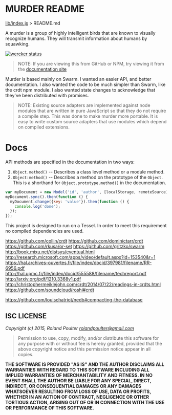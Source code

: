 # MURDER README
[lib/index.js](index.html) > README.md

A murder is a group of highly intelligent birds that are known to visually recognize humans. They will transmit information about humans by squawking.

[![wercker status](https://app.wercker.com/status/b41e1151f67e8c92d1ddf75ac2ea3ec9/m "wercker status")](https://app.wercker.com/project/bykey/b41e1151f67e8c92d1ddf75ac2ea3ec9)

>  NOTE: If you are viewing this from GitHub or NPM, try viewing it from the
>  [documentation site](rolandpoulter.github.io/murder/README.html)

Murder is based mainly on Swarm. I wanted an easier API, and better documentation. I also wanted the code to be much simpler than Swarm, like the crdt npm module. I also wanted state changes to acknowledge that they've been distributed with promises.

>  NOTE: Existing source adapters are implemented against node modules that
>  are written in pure JavaScript so that they do not require a compile step.
>  This was done to make murder more portable. It is easy to write custom
>  source adapters that use modules which depend on compiled extensions.

# Docs

API methods are specified in the documentation in two ways:
1. `Object.method()` -- Describes a class level method or a module method.
2. `Object:method()` -- Describes a method on the prototype of the `Object`. This is a shorthand for `Object.prototype.method()` in the documentation.

```javascript
var myDocument = new Model('id', 'author', [localStorage, remoteSource]);
myDocument.sync().then(function () {
  myDocument.change({key: 'value'}).then(function () {
    console.log('done');
  });
});
```

This project is designed to run on a Tessel. In order to meet this requirement no compiled dependencies are used.

https://github.com/collin/crdt
https://github.com/dominictarr/crdt
https://github.com/rkusa/or-set
https://github.com/gritzko/swarm
http://book.mixu.net/distsys/eventual.html
http://research.microsoft.com/apps/video/default.aspx?id=153540&r=1
https://hal.archives-ouvertes.fr/file/index/docid/397981/filename/RR-6956.pdf
http://hal.upmc.fr/file/index/docid/555588/filename/techreport.pdf
http://arxiv.org/pdf/1210.3368v1.pdf
http://christophermeiklejohn.com/crdt/2014/07/22/readings-in-crdts.html
https://github.com/soundcloud/roshi#crdt

https://github.com/louischatriot/nedb#compacting-the-database

## ISC LICENSE

*Copyright (c) 2015, Roland Poulter <rolandpoulter@gmail.com>*

> Permission to use, copy, modify, and/or distribute this software for any purpose with or without fee is hereby granted, provided that the above copyright notice and this permission notice appear in all copies.

**THE SOFTWARE IS PROVIDED "AS IS" AND THE AUTHOR DISCLAIMS ALL WARRANTIES WITH REGARD TO THIS SOFTWARE INCLUDING ALL IMPLIED WARRANTIES OF MERCHANTABILITY AND FITNESS. IN NO EVENT SHALL THE AUTHOR BE LIABLE FOR ANY SPECIAL, DIRECT, INDIRECT, OR CONSEQUENTIAL DAMAGES OR ANY DAMAGES WHATSOEVER RESULTING FROM LOSS OF USE, DATA OR PROFITS, WHETHER IN AN ACTION OF CONTRACT, NEGLIGENCE OR OTHER TORTIOUS ACTION, ARISING OUT OF OR IN CONNECTION WITH THE USE OR PERFORMANCE OF THIS SOFTWARE.**
